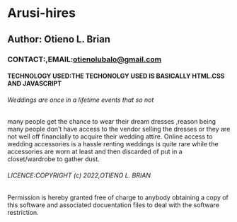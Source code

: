 # Arusi-hires

## Author: Otieno L. Brian

### CONTACT:,EMAIL:otienolubalo@gmail.com

#### TECHNOLOGY USED:THE TECHONOLGY USED IS BASICALLY HTML.CSS AND JAVASCRIPT

###### Weddings are once in a lifetime events that so not

many people get the chance to wear their dream
dresses ,reason being many people don’t have
access to the vendor selling the dresses or they
are not well off financially to acquire their
wedding attire.
Online access to wedding accessories is a hassle
renting weddings is quite rare while the
accessories are worn at least and then discarded
of put in a closet/wardrobe to gather dust.

###### LICENCE:COPYRIGHT (c) 2022,OTIENO L. BRIAN

Permission is hereby granted free of charge to anybody obtaining a copy of this software and associated docuentation files to deal with the software restriction.
